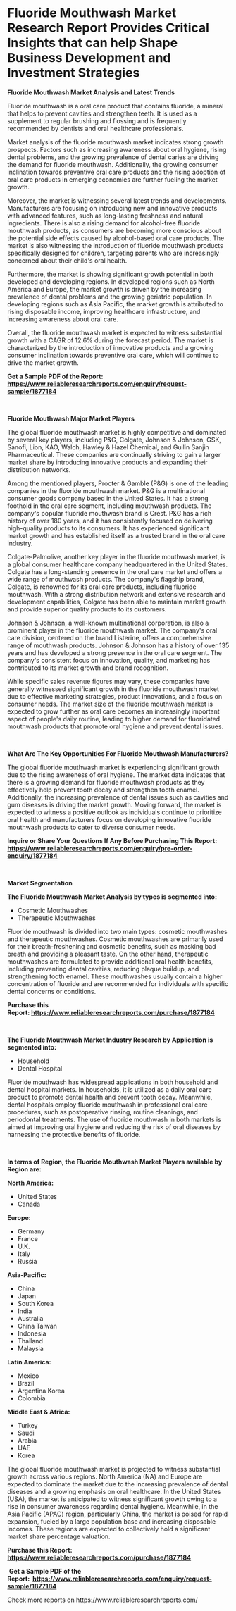 <p><h1>Fluoride Mouthwash Market Research Report Provides Critical Insights that can help Shape Business Development and Investment Strategies</h1></p><p><strong>Fluoride Mouthwash Market Analysis and Latest Trends</strong></p>
<p><p>Fluoride mouthwash is a oral care product that contains fluoride, a mineral that helps to prevent cavities and strengthen teeth. It is used as a supplement to regular brushing and flossing and is frequently recommended by dentists and oral healthcare professionals.</p><p>Market analysis of the fluoride mouthwash market indicates strong growth prospects. Factors such as increasing awareness about oral hygiene, rising dental problems, and the growing prevalence of dental caries are driving the demand for fluoride mouthwash. Additionally, the growing consumer inclination towards preventive oral care products and the rising adoption of oral care products in emerging economies are further fueling the market growth.</p><p>Moreover, the market is witnessing several latest trends and developments. Manufacturers are focusing on introducing new and innovative products with advanced features, such as long-lasting freshness and natural ingredients. There is also a rising demand for alcohol-free fluoride mouthwash products, as consumers are becoming more conscious about the potential side effects caused by alcohol-based oral care products. The market is also witnessing the introduction of fluoride mouthwash products specifically designed for children, targeting parents who are increasingly concerned about their child's oral health.</p><p>Furthermore, the market is showing significant growth potential in both developed and developing regions. In developed regions such as North America and Europe, the market growth is driven by the increasing prevalence of dental problems and the growing geriatric population. In developing regions such as Asia Pacific, the market growth is attributed to rising disposable income, improving healthcare infrastructure, and increasing awareness about oral care.</p><p>Overall, the fluoride mouthwash market is expected to witness substantial growth with a CAGR of 12.6% during the forecast period. The market is characterized by the introduction of innovative products and a growing consumer inclination towards preventive oral care, which will continue to drive the market growth.</p></p>
<p><strong>Get a Sample PDF of the Report:&nbsp; <a href="https://www.reliableresearchreports.com/enquiry/request-sample/1877184">https://www.reliableresearchreports.com/enquiry/request-sample/1877184</a></strong></p>
<p>&nbsp;</p>
<p><strong>Fluoride Mouthwash Major Market Players</strong></p>
<p><p>The global fluoride mouthwash market is highly competitive and dominated by several key players, including P&G, Colgate, Johnson & Johnson, GSK, Sanofi, Lion, KAO, Walch, Hawley & Hazel Chemical, and Guilin Sanjin Pharmaceutical. These companies are continually striving to gain a larger market share by introducing innovative products and expanding their distribution networks.</p><p>Among the mentioned players, Procter & Gamble (P&G) is one of the leading companies in the fluoride mouthwash market. P&G is a multinational consumer goods company based in the United States. It has a strong foothold in the oral care segment, including mouthwash products. The company's popular fluoride mouthwash brand is Crest. P&G has a rich history of over 180 years, and it has consistently focused on delivering high-quality products to its consumers. It has experienced significant market growth and has established itself as a trusted brand in the oral care industry.</p><p>Colgate-Palmolive, another key player in the fluoride mouthwash market, is a global consumer healthcare company headquartered in the United States. Colgate has a long-standing presence in the oral care market and offers a wide range of mouthwash products. The company's flagship brand, Colgate, is renowned for its oral care products, including fluoride mouthwash. With a strong distribution network and extensive research and development capabilities, Colgate has been able to maintain market growth and provide superior quality products to its customers.</p><p>Johnson & Johnson, a well-known multinational corporation, is also a prominent player in the fluoride mouthwash market. The company's oral care division, centered on the brand Listerine, offers a comprehensive range of mouthwash products. Johnson & Johnson has a history of over 135 years and has developed a strong presence in the oral care segment. The company's consistent focus on innovation, quality, and marketing has contributed to its market growth and brand recognition.</p><p>While specific sales revenue figures may vary, these companies have generally witnessed significant growth in the fluoride mouthwash market due to effective marketing strategies, product innovations, and a focus on consumer needs. The market size of the fluoride mouthwash market is expected to grow further as oral care becomes an increasingly important aspect of people's daily routine, leading to higher demand for fluoridated mouthwash products that promote oral hygiene and prevent dental issues.</p></p>
<p>&nbsp;</p>
<p><strong>What Are The Key Opportunities For Fluoride Mouthwash Manufacturers?</strong></p>
<p><p>The global fluoride mouthwash market is experiencing significant growth due to the rising awareness of oral hygiene. The market data indicates that there is a growing demand for fluoride mouthwash products as they effectively help prevent tooth decay and strengthen tooth enamel. Additionally, the increasing prevalence of dental issues such as cavities and gum diseases is driving the market growth. Moving forward, the market is expected to witness a positive outlook as individuals continue to prioritize oral health and manufacturers focus on developing innovative fluoride mouthwash products to cater to diverse consumer needs.</p></p>
<p><strong>Inquire or Share Your Questions If Any Before Purchasing This Report: <a href="https://www.reliableresearchreports.com/enquiry/pre-order-enquiry/1877184">https://www.reliableresearchreports.com/enquiry/pre-order-enquiry/1877184</a></strong></p>
<p>&nbsp;</p>
<p><strong>Market Segmentation</strong></p>
<p><strong>The Fluoride Mouthwash Market Analysis by types is segmented into:</strong></p>
<p><ul><li>Cosmetic Mouthwashes</li><li>Therapeutic Mouthwashes</li></ul></p>
<p><p>Fluoride mouthwash is divided into two main types: cosmetic mouthwashes and therapeutic mouthwashes. Cosmetic mouthwashes are primarily used for their breath-freshening and cosmetic benefits, such as masking bad breath and providing a pleasant taste. On the other hand, therapeutic mouthwashes are formulated to provide additional oral health benefits, including preventing dental cavities, reducing plaque buildup, and strengthening tooth enamel. These mouthwashes usually contain a higher concentration of fluoride and are recommended for individuals with specific dental concerns or conditions.</p></p>
<p><strong>Purchase this Report:&nbsp;<a href="https://www.reliableresearchreports.com/purchase/1877184">https://www.reliableresearchreports.com/purchase/1877184</a></strong></p>
<p>&nbsp;</p>
<p><strong>The Fluoride Mouthwash Market Industry Research by Application is segmented into:</strong></p>
<p><ul><li>Household</li><li>Dental Hospital</li></ul></p>
<p><p>Fluoride mouthwash has widespread applications in both household and dental hospital markets. In households, it is utilized as a daily oral care product to promote dental health and prevent tooth decay. Meanwhile, dental hospitals employ fluoride mouthwash in professional oral care procedures, such as postoperative rinsing, routine cleanings, and periodontal treatments. The use of fluoride mouthwash in both markets is aimed at improving oral hygiene and reducing the risk of oral diseases by harnessing the protective benefits of fluoride.</p></p>
<p>&nbsp;</p>
<p><strong>In terms of Region, the Fluoride Mouthwash Market Players available by Region are:</strong></p>
<p>
    <p> <strong> North America: </strong>
        <ul>
            <li>United States</li>
            <li>Canada</li>
        </ul>
        </p> 
    <p> <strong> Europe: </strong>
        <ul>
            <li>Germany</li>
            <li>France</li>
            <li>U.K.</li>
            <li>Italy</li>
            <li>Russia</li>
        </ul>
        </p> 
    <p> <strong> Asia-Pacific: </strong>
        <ul>
            <li>China</li>
            <li>Japan</li>
            <li>South Korea</li>
            <li>India</li>
            <li>Australia</li>
            <li>China Taiwan</li>
            <li>Indonesia</li>
            <li>Thailand</li>
            <li>Malaysia</li>
        </ul>
        </p> 
    <p> <strong> Latin America: </strong>
        <ul>
            <li>Mexico</li>
            <li>Brazil</li>
            <li>Argentina Korea</li>
            <li>Colombia</li>
        </ul>
        </p> 
    <p> <strong> Middle East & Africa: </strong>
        <ul>
            <li>Turkey</li>
            <li>Saudi</li>
            <li>Arabia</li>
            <li>UAE</li>
            <li>Korea</li>
        </ul>
    </p>
    </p>
<p><p>The global fluoride mouthwash market is projected to witness substantial growth across various regions. North America (NA) and Europe are expected to dominate the market due to the increasing prevalence of dental diseases and a growing emphasis on oral healthcare. In the United States (USA), the market is anticipated to witness significant growth owing to a rise in consumer awareness regarding dental hygiene. Meanwhile, in the Asia Pacific (APAC) region, particularly China, the market is poised for rapid expansion, fueled by a large population base and increasing disposable incomes. These regions are expected to collectively hold a significant market share percentage valuation.</p></p>
<p><strong>Purchase this Report: <a href="https://www.reliableresearchreports.com/purchase/1877184">https://www.reliableresearchreports.com/purchase/1877184</a></strong></p>
<p>&nbsp;<strong>Get a Sample PDF of the Report:&nbsp;&nbsp;<a href="https://www.reliableresearchreports.com/enquiry/request-sample/1877184">https://www.reliableresearchreports.com/enquiry/request-sample/1877184</a></strong></p>
<p><strong></strong></p>
<p>Check more reports on https://www.reliableresearchreports.com/</p>